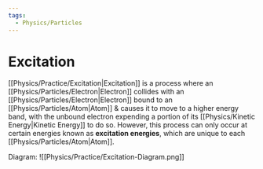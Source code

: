 ```yaml
---
tags:
  - Physics/Particles
---
```

# Excitation
[[Physics/Practice/Excitation|Excitation]] is a process where an [[Physics/Particles/Electron|Electron]] collides with an [[Physics/Particles/Electron|Electron]] bound to an [[Physics/Particles/Atom|Atom]] & causes it to move to a higher energy band, with the unbound electron expending a portion of its [[Physics/Kinetic Energy|Kinetic Energy]] to do so.
However, this process can only occur at certain energies known as **excitation energies**, which are unique to each [[Physics/Particles/Atom|Atom]].

Diagram:
![[Physics/Practice/Excitation-Diagram.png]]